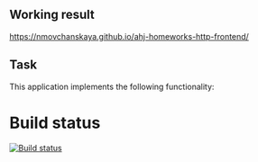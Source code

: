 ## Working result
https://nmovchanskaya.github.io/ahj-homeworks-http-frontend/

## Task
This application implements the following functionality:

# Build status

[![Build status](https://ci.appveyor.com/api/projects/status/3iaaf00pwcd7c72q?svg=true)](https://ci.appveyor.com/project/nmovchanskaya/ahj-homeworks-http-frontend)
